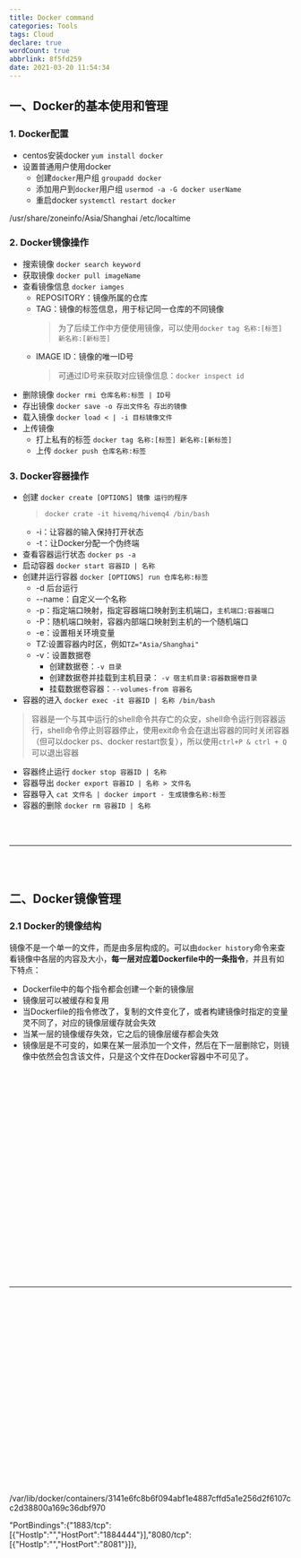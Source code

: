 ```yaml
---
title: Docker command
categories: Tools
tags: Cloud
declare: true
wordCount: true
abbrlink: 8f5fd259
date: 2021-03-20 11:54:34
---
```


## 一、Docker的基本使用和管理
### 1. Docker配置
* centos安装docker `yum install docker`
* 设置普通用户使用docker
    * 创建`docker`用户组 `groupadd docker`
    * 添加用户到`docker`用户组 `usermod -a -G docker userName`
    * 重启docker `systemctl restart docker`

<!-- more -->

/usr/share/zoneinfo/Asia/Shanghai /etc/localtime

### 2. Docker镜像操作
* 搜索镜像 `docker search keyword`
* 获取镜像 `docker pull imageName`
* 查看镜像信息 `docker iamges`
    * REPOSITORY：镜像所属的仓库
    * TAG：镜像的标签信息，用于标记同一仓库的不同镜像
        > 为了后续工作中方便使用镜像，可以使用`docker tag 名称:[标签] 新名称:[新标签]`
    * IMAGE ID：镜像的唯一ID号
        > 可通过ID号来获取对应镜像信息：`docker inspect id`
* 删除镜像 `docker rmi 仓库名称:标签 | ID号`
* 存出镜像 `docker save -o 存出文件名 存出的镜像`
* 载入镜像 `docker load < | -i 目标镜像文件`
* 上传镜像 
    * 打上私有的标签 `docker tag 名称:[标签] 新名称:[新标签]`
    * 上传 `docker push 仓库名称:标签`

### 3. Docker容器操作
* 创建 `docker create [OPTIONS] 镜像 运行的程序`
    > `docker crate -it hivemq/hivemq4 /bin/bash`
    * -i：让容器的输入保持打开状态
    * -t：让Docker分配一个伪终端
* 查看容器运行状态 `docker ps -a`
* 启动容器 `docker start 容器ID | 名称`
* 创建并运行容器 `docker [OPTIONS] run 仓库名称:标签`
    * -d 后台运行
    * --name：自定义一个名称
    * -p：指定端口映射，指定容器端口映射到主机端口，`主机端口:容器端口`
    * -P：随机端口映射，容器内部端口映射到主机的一个随机端口
    * -e：设置相关环境变量
    * TZ:设置容器内时区，例如`TZ="Asia/Shanghai"`
    * -v：设置数据卷       
        * 创建数据卷：`-v 目录`
        * 创建数据卷并挂载到主机目录： `-v 宿主机目录:容器数据卷目录`
        * 挂载数据卷容器：`--volumes-from 容器名`
* 容器的进入 `docker exec -it 容器ID | 名称 /bin/bash`
> 容器是一个与其中运行的shell命令共存亡的众安，shell命令运行则容器运行，shell命令停止则容器停止，使用exit命令会在退出容器的同时关闭容器（但可以docker ps、docker restart恢复），所以使用`ctrl+P & ctrl + Q`可以退出容器
* 容器终止运行 `docker stop 容器ID | 名称`
* 容器导出 `docker export 容器ID | 名称 > 文件名`
* 容器导入 `cat 文件名 | docker import - 生成镜像名称:标签`
* 容器的删除 `docker rm 容器ID | 名称`

<br><br>

***
<br><br>


## 二、Docker镜像管理
### 2.1 Docker的镜像结构
镜像不是一个单一的文件，而是由多层构成的。可以由`docker history`命令来查看镜像中各层的内容及大小，**每一层对应着Dockerfile中的一条指令**，并且有如下特点：    
* Dockerfile中的每个指令都会创建一个新的镜像层
* 镜像层可以被缓存和复用
* 当Dockerfile的指令修改了，复制的文件变化了，或者构建镜像时指定的变量灵不同了，对应的镜像层缓存就会失效
* 当某一层的镜像缓存失效，它之后的镜像层缓存都会失效
* 镜像层是不可变的，如果在某一层添加一个文件，然后在下一层删除它，则镜像中依然会包含该文件，只是这个文件在Docker容器中不可见了。













































<br><br><br><br>
<br><br><br><br><br><br><br><br><br><br><br><br><br><br><br><br><br><br>

***
<br><br>
<br><br><br><br><br><br><br><br><br><br><br><br><br><br><br><br><br><br>























/var/lib/docker/containers/3141e6fc8b6f094abf1e4887cffd5a1e256d2f6107cc2d38800a169c36dbf970

"PortBindings":{"1883/tcp":[{"HostIp":"","HostPort":"1884444"}],"8080/tcp":[{"HostIp":"","HostPort":"8081"}]},